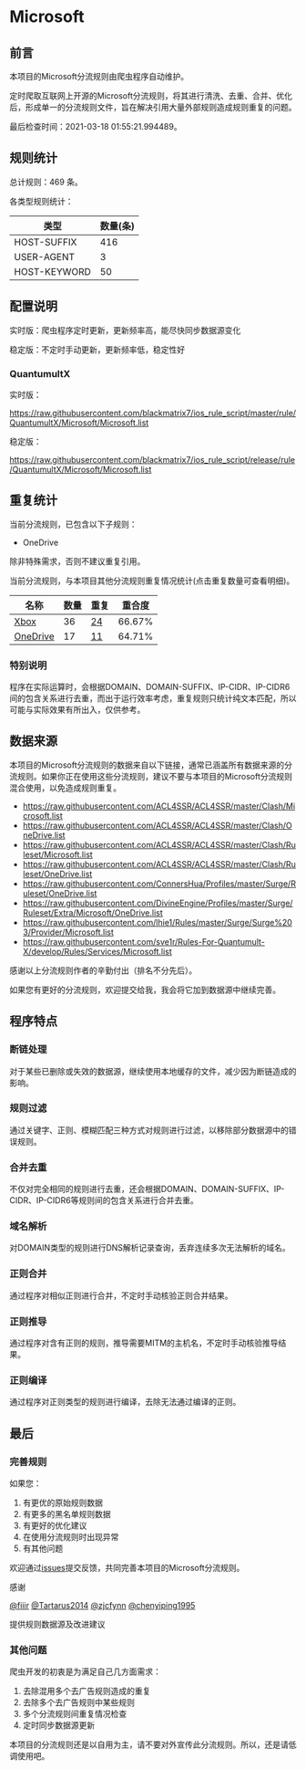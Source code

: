 # Microsoft

## 前言

本项目的Microsoft分流规则由爬虫程序自动维护。

定时爬取互联网上开源的Microsoft分流规则，将其进行清洗、去重、合并、优化后，形成单一的分流规则文件，旨在解决引用大量外部规则造成规则重复的问题。

最后检查时间：2021-03-18 01:55:21.994489。

## 规则统计

总计规则：469 条。

各类型规则统计：

| 类型 | 数量(条) |
| ---- | ---- |
| HOST-SUFFIX | 416 |
| USER-AGENT | 3 |
| HOST-KEYWORD | 50 |
## 配置说明

实时版：爬虫程序定时更新，更新频率高，能尽快同步数据源变化

稳定版：不定时手动更新，更新频率低，稳定性好

### QuantumultX 
实时版：

https://raw.githubusercontent.com/blackmatrix7/ios_rule_script/master/rule/QuantumultX/Microsoft/Microsoft.list

稳定版：

https://raw.githubusercontent.com/blackmatrix7/ios_rule_script/release/rule/QuantumultX/Microsoft/Microsoft.list

## 重复统计

当前分流规则，已包含以下子规则：

- OneDrive

除非特殊需求，否则不建议重复引用。


当前分流规则，与本项目其他分流规则重复情况统计(点击重复数量可查看明细)。



| 名称 | 数量 | 重复 | 重合度 |
| ---- | ---- | ---- | ------ |
|  [Xbox](https://github.com/blackmatrix7/ios_rule_script/tree/master/rule/QuantumultX/Xbox)    | 36   | [24](https://raw.githubusercontent.com/blackmatrix7/ios_rule_script/master/rule/QuantumultX/Microsoft/Microsoft_Repeat.list)   |   66.67% |
|  [OneDrive](https://github.com/blackmatrix7/ios_rule_script/tree/master/rule/QuantumultX/OneDrive)    | 17   | [11](https://raw.githubusercontent.com/blackmatrix7/ios_rule_script/master/rule/QuantumultX/Microsoft/Microsoft_Repeat.list)   |   64.71% |
### 特别说明
程序在实际运算时，会根据DOMAIN、DOMAIN-SUFFIX、IP-CIDR、IP-CIDR6间的包含关系进行去重，而出于运行效率考虑，重复规则只统计纯文本匹配，所以可能与实际效果有所出入，仅供参考。

## 数据来源

本项目的Microsoft分流规则的数据来自以下链接，通常已涵盖所有数据来源的分流规则。如果你正在使用这些分流规则，建议不要与本项目的Microsoft分流规则混合使用，以免造成规则重复。

- https://raw.githubusercontent.com/ACL4SSR/ACL4SSR/master/Clash/Microsoft.list
- https://raw.githubusercontent.com/ACL4SSR/ACL4SSR/master/Clash/OneDrive.list
- https://raw.githubusercontent.com/ACL4SSR/ACL4SSR/master/Clash/Ruleset/Microsoft.list
- https://raw.githubusercontent.com/ACL4SSR/ACL4SSR/master/Clash/Ruleset/OneDrive.list
- https://raw.githubusercontent.com/ConnersHua/Profiles/master/Surge/Ruleset/OneDrive.list
- https://raw.githubusercontent.com/DivineEngine/Profiles/master/Surge/Ruleset/Extra/Microsoft/OneDrive.list
- https://raw.githubusercontent.com/lhie1/Rules/master/Surge/Surge%203/Provider/Microsoft.list
- https://raw.githubusercontent.com/sve1r/Rules-For-Quantumult-X/develop/Rules/Services/Microsoft.list


感谢以上分流规则作者的辛勤付出（排名不分先后）。

如果您有更好的分流规则，欢迎提交给我，我会将它加到数据源中继续完善。

## 程序特点

### 断链处理

对于某些已删除或失效的数据源，继续使用本地缓存的文件，减少因为断链造成的影响。

### 规则过滤

通过关键字、正则、模糊匹配三种方式对规则进行过滤，以移除部分数据源中的错误规则。

### 合并去重

不仅对完全相同的规则进行去重，还会根据DOMAIN、DOMAIN-SUFFIX、IP-CIDR、IP-CIDR6等规则间的包含关系进行合并去重。

### 域名解析

对DOMAIN类型的规则进行DNS解析记录查询，丢弃连续多次无法解析的域名。

### 正则合并

通过程序对相似正则进行合并，不定时手动核验正则合并结果。

### 正则推导

通过程序对含有正则的规则，推导需要MITM的主机名，不定时手动核验推导结果。

### 正则编译

通过程序对正则类型的规则进行编译，去除无法通过编译的正则。

## 最后

### 完善规则

如果您：

1. 有更优的原始规则数据
2. 有更多的黑名单规则数据
3. 有更好的优化建议
4. 在使用分流规则时出现异常
5. 有其他问题

欢迎通过[issues](https://github.com/blackmatrix7/ios_rule_script/issues/new)提交反馈，共同完善本项目的Microsoft分流规则。

感谢

[@fiiir](https://github.com/fiiir) [@Tartarus2014](https://github.com/Tartarus2014) [@zjcfynn](https://github.com/zjcfynn) [@chenyiping1995](https://github.com/chenyiping1995) 

提供规则数据源及改进建议

### 其他问题

爬虫开发的初衷是为满足自己几方面需求：

1. 去除混用多个去广告规则造成的重复
2. 去除多个去广告规则中某些规则
3. 多个分流规则间重复情况检查
4. 定时同步数据源更新

本项目的分流规则还是以自用为主，请不要对外宣传此分流规则。所以，还是请低调使用吧。